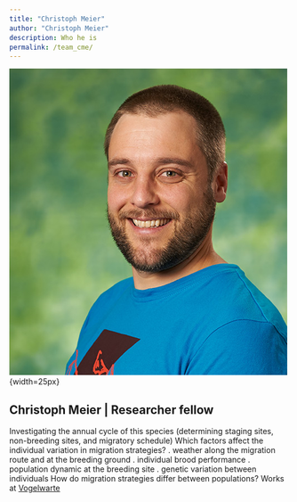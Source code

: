 ```yaml
---
title: "Christoph Meier"
author: "Christoph Meier"
description: Who he is
permalink: /team_cme/
---
```



![](TeamPhoto/Christoph_Meier.jpg){width=25px}

## **Christoph Meier** | Researcher fellow 



Investigating the annual cycle of this species (determining staging sites, non-breeding sites, and migratory schedule) Which factors affect the individual variation in migration strategies? . weather along the migration route and at the breeding ground . individual brood performance . population dynamic at the breeding site . genetic variation between individuals How do migration strategies differ between populations? Works at [Vogelwarte](https://www.vogelwarte.ch/de/home/)


